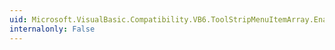 ```yaml
---
uid: Microsoft.VisualBasic.Compatibility.VB6.ToolStripMenuItemArray.EnabledChanged
internalonly: False
---
```

